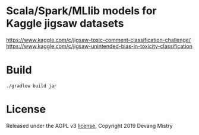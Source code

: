 # Scala/Spark/MLlib models for Kaggle jigsaw datasets

https://www.kaggle.com/c/jigsaw-toxic-comment-classification-challenge/
https://www.kaggle.com/c/jigsaw-unintended-bias-in-toxicity-classification

# Build

```./gradlew build jar```

# License

Released under the AGPL v3 [license](LICENSE), Copyright 2019 Devang Mistry